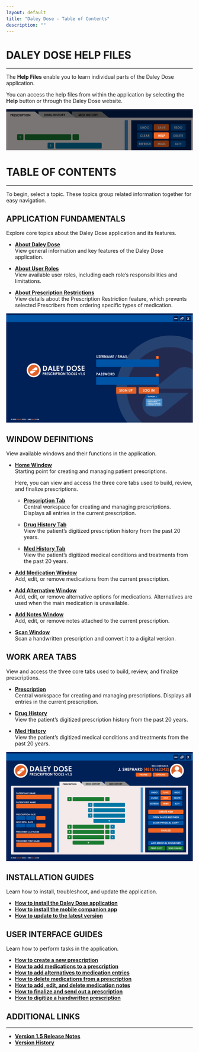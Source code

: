 ```yaml
---
layout: default
title: "Daley Dose - Table of Contents"
description: ""
---
```


# **DALEY DOSE HELP FILES**
---
The **Help Files** enable you to learn individual parts of the Daley Dose application.

You can access the help files from within the application by selecting the **Help** button or through the Daley Dose website.

![Help Button](/assets/images/daley-dose-home-window-help.png)  

# **TABLE OF CONTENTS**
---
To begin, select a topic. These topics group related information together for easy navigation.

## **APPLICATION FUNDAMENTALS**
Explore core topics about the Daley Dose application and its features.

- [**About Daley Dose**](/daleydose/about-daley-dose)  
  View general information and key features of the Daley Dose application.

- [**About User Roles**](/daleydose/about-user-roles)  
  View available user roles, including each role’s responsibilities and limitations.

- [**About Prescription Restrictions**](/daleydose/about-prescription-restrictions)  
  View details about the Prescription Restriction feature, which prevents selected Prescribers from ordering specific types of medication.

![User Interface login screen](/assets/images/daley-dose-home-window-login.png)

## **WINDOW DEFINITIONS**
View available windows and their functions in the application.

- [**Home Window**](/daleydose/window-home)  
  Starting point for creating and managing patient prescriptions. 
  
  Here, you can view and access the three core tabs used to build, review, and finalize prescriptions.
  
  - [**Prescription Tab**](/daleydose/window-prescription-tab)  
    Central workspace for creating and managing prescriptions. Displays all entries in the current prescription.

  - [**Drug History Tab**](/daleydose/window-drug-history-tab)  
    View the patient’s digitized prescription history from the past 20 years.

  - [**Med History Tab**](/daleydose/window-med-history-tab)  
    View the patient’s digitized medical conditions and treatments from the past 20 years.
    
- [**Add Medication Window**](/daleydose/window-add-medication)  
  Add, edit, or remove medications from the current prescription.

- [**Add Alternative Window**](/daleydose/window-add-alternative)  
  Add, edit, or remove alternative options for medications. Alternatives are used when the main medication is unavailable.

- [**Add Notes Window**](/daleydose/window-add-notes)  
  Add, edit, or remove notes attached to the current prescription.

- [**Scan Window**](/daleydose/window-scan)  
  Scan a handwritten prescription and convert it to a digital version.

## **WORK AREA TABS**
View and access the three core tabs used to build, review, and finalize prescriptions.

- [**Prescription**](/daleydose/window-prescription-tab)  
  Central workspace for creating and managing prescriptions. Displays all entries in the current prescription.

- [**Drug History**](/daleydose/window-drug-history-tab)  
  View the patient’s digitized prescription history from the past 20 years.

- [**Med History**](/daleydose/window-med-history-tab)  
  View the patient’s digitized medical conditions and treatments from the past 20 years.

![Daley Dose user interface screenshot](/assets/images/daley-dose-home-window-clean.png)
  
## **INSTALLATION GUIDES**
Learn how to install, troubleshoot, and update the application.

- [**How to install the Daley Dose application**](/daleydose/guide-program-installation)
- [**How to install the mobile companion app**](/daleydose/guide-mobile-installation)
- [**How to update to the latest version**](/daleydose/guide-program-update)

## **USER INTERFACE GUIDES**
Learn how to perform tasks in the application.

- [**How to create a new prescription**](/daleydose/prescription-create-new)  
- [**How to add medications to a prescription**](/daleydose/prescription-add-meds)
- [**How to add alternatives to medication entries**](/daleydose/prescription-add-alts)  
- [**How to delete medications from a prescription**](/daleydose/prescription-delete-meds) 
- [**How to add, edit, and delete medication notes**](/daleydose/prescription-manage)  
- [**How to finalize and send out a prescription**](/daleydose/prescription-finalize)
- [**How to digitize a handwritten prescription**](/daleydose/prescription-digitize)

## **ADDITIONAL LINKS**
---
- [**Version 1.5 Release Notes**](/daleydose/release-notes-v1.5)
- [**Version History**](/daleydose/release-note-version-history)
